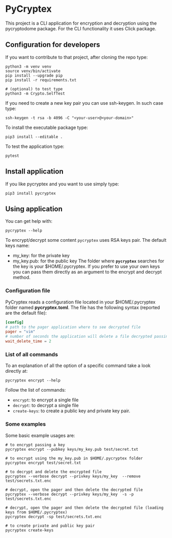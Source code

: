 # PyCryptex
This project is a CLI application for encryption and decryption using the pycryptodome package. For the CLI functionality it uses
Click package.


## Configuration for developers

If you want to contribute to that project, after cloning the repo type:
```shell script
python3 -m venv venv
source venv/bin/activate
pip install --upgrade pip
pip install -r requirements.txt

# (optional) to test type
python3 -m Crypto.SelfTest
```

If you need to create a new key pair you can use ssh-keygen. In such case type:
```shell script
ssh-keygen -t rsa -b 4096 -C "<your-user>@<your-domain>"
```

To install the executable package type:
````shell script
pip3 install --editable .
````

To test the application type:
```shell script
pytest
```

## Install application

If you like pycryptex and you want to use simply type:
```shell script
pip3 install pycryptex
```

## Using application

You can get help with:
````shell script
pycryptex --help
````

To encrypt/decrypt some content ``pycryptex`` uses RSA keys pair. The default keys name:
- my_key: for the private key
- my_key.pub: for the public key
The folder where **`pycryptex`** searches for the key is your $HOME/.pycryptex. If you prefer to use your own
keys you can pass them directly as an argument to the encrypt and decrypt method.

### Configuration file

PyCryptex reads a configuration file located in your $HOME/.pycryptex folder named **pycryptex.toml**.
The file has the following syntax (reported are the default file):
```toml
[config]
# path to the pager application where to see decrypted file
pager = "vim"
# number of seconds the application will delete a file decrypted passing the s option flag
wait_delete_time = 2
```

### List of all commands

To an explanation of all the option of a specific command take a look directly at:
```shell script
pycryptex encrypt --help
```

Follow the list of commands:
- `encrypt`: to encrypt a single file
- `decrypt`: to decrypt a single file
- `create-keys`: to create a public key and private key pair.

### Some examples
Some basic example usages are:
````shell script
# to encrypt passing a key
pycryptex encrypt --pubkey keys/my_key.pub test/secret.txt

# to encrypt using the my_key.pub in $HOME/.pycryptex folder
pycryptex encrypt test/secret.txt

# to decrypt and delete the encrypted file
pycryptex --verbose decrypt --privkey keys/my_key  --remove test/secrets.txt.enc

# decrypt, open the pager and then delete the decrypted file
pycryptex --verbose decrypt --privkey keys/my_key  -s -p  test/secrets.txt.enc

# decrypt, open the pager and then delete the decrypted file (loading keys from $HOME/.pycryptex)
pycryptex decrypt -sp test/secrets.txt.enc

# to create private and public key pair
pycryptex create-keys
````